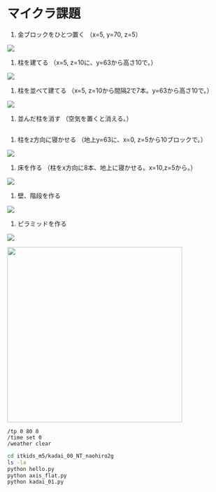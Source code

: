 # マイクラ課題

1. 金ブロックをひとつ置く
（x=5, y=70, z=5）

![](images/kadai1.png)
1. 柱を建てる
（x=5, z=10に、y=63から高さ10で。）

![](images/kadai2.png)
1. 柱を並べて建てる
（x=5, z=10から間隔2で7本。y=63から高さ10で。）

![](images/kadai3.png)
1. 並んだ柱を消す
（空気を置くと消える。）

![<img src="./images/kadai4-1.png" width="400">](images/kadai4-1.png)![<img src="./images/kadai4-2.png" width="400">](images/kadai4-2.png)
1. 柱をz方向に寝かせる
（地上y=63に、x=0, z=5から10ブロックで。）

![](images/kadai5.png)
1. 床を作る
（柱をx方向に8本、地上に寝かせる。x=10,z=5から。）

![](images/kadai6.png)
1. 壁、階段を作る

![](images/kadai7.png)
1. ピラミッドを作る

![](images/kadai8.png)

[<img src="./images/kadai.png" width="400">](./images/kadai.png)

```minecraft
/tp 0 80 0
/time set 0
/weather clear
```

```bash
cd itkids_m5/kadai_00_NT_naohiro2g
ls -la
python hello.py
python axis_flat.py
python kadai_01.py
```
